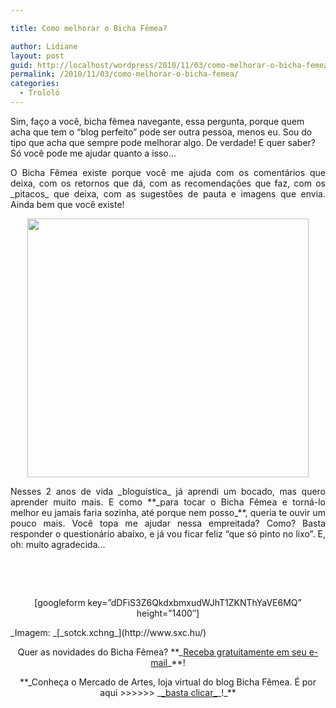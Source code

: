 ```yaml
---

title: Como melhorar o Bicha Fêmea?

author: Lidiane
layout: post
guid: http://localhost/wordpress/2010/11/03/como-melhorar-o-bicha-femea/
permalink: /2010/11/03/como-melhorar-o-bicha-femea/
categories:
  - Trololó
---
```

Sim, faço a você, bicha fêmea navegante, essa pergunta, porque quem acha que tem o “blog perfeito” pode ser outra pessoa, menos eu. Sou do tipo que acha que sempre pode melhorar algo. De verdade! E quer saber? Só você pode me ajudar quanto a isso…

<p style="text-align: justify;">
  O Bicha Fêmea existe porque você me ajuda com os comentários que deixa, com os retornos que dá, com as recomendações que faz, com os _pitacos_ que deixa, com as sugestões de pauta e imagens que envia. Ainda bem que você existe!
</p>

<!--more-->

<p style="text-align: center;">
  <a href="http://www.trololodemulher.com.br/blog/wp-content/uploads/2010/10/Pesquisa-de-satisfacao.jpg"><img class="alignnone size-full wp-image-5360" title="Pesquisa de satisfação" src="http://www.trololodemulher.com.br/blog/wp-content/uploads/2010/10/Pesquisa-de-satisfacao.jpg" alt="" width="450" height="414" /></a>
</p>

<p style="text-align: justify;">
  Nesses 2 anos de vida _bloguística_ já aprendi um bocado, mas quero aprender muito mais. E como **_para tocar o Bicha Fêmea e torná-lo melhor eu jamais faria sozinha, até porque nem posso_**, queria te ouvir um pouco mais. Você topa me ajudar nessa empreitada? Como? Basta responder o questionário abaixo, e já vou ficar feliz “que só pinto no lixo”. E, oh: muito agradecida…
</p>

<p style="text-align: justify;">
   
</p>

<p style="text-align: justify;">
   
</p>

<p style="text-align: center;">
  [googleform key=&#8221;dDFiS3Z6QkdxbmxudWJhT1ZKNThYaVE6MQ&#8221; height=&#8221;1400&#8243;]
</p>

<p style="text-align: justify;">
  _Imagem: _[_sotck.xchng_](http://www.sxc.hu/) 
</p>

<p style="text-align: center;">
  Quer as novidades do Bicha Fêmea? **_<a href="http://feedburner.google.com/fb/a/mailverify?uri=blogbichafemea&loc=pt_BR">Receba gratuitamente em seu e-mail</a>_**!
</p>

<p style="text-align: center;">
  **_Conheça o Mercado de Artes, loja virtual do blog Bicha Fêmea. É por aqui >>>>>> _<a href="http://www.trololodemulher.com.br/loja/">_basta clicar_</a>_!_**
</p>